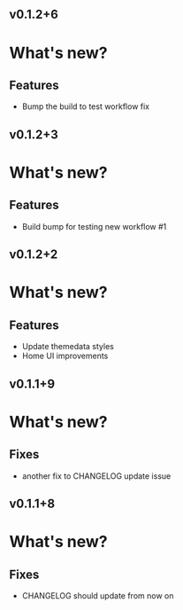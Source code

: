 ## v0.1.2+6
# What's new?

## Features
- Bump the build to test workflow fix

## v0.1.2+3
# What's new?

## Features
- Build bump for testing new workflow #1

## v0.1.2+2
# What's new?

## Features
- Update themedata styles
- Home UI improvements

## v0.1.1+9
# What's new?

## Fixes
- another fix to CHANGELOG update issue

## v0.1.1+8
# What's new?

## Fixes
- CHANGELOG should update from now on
